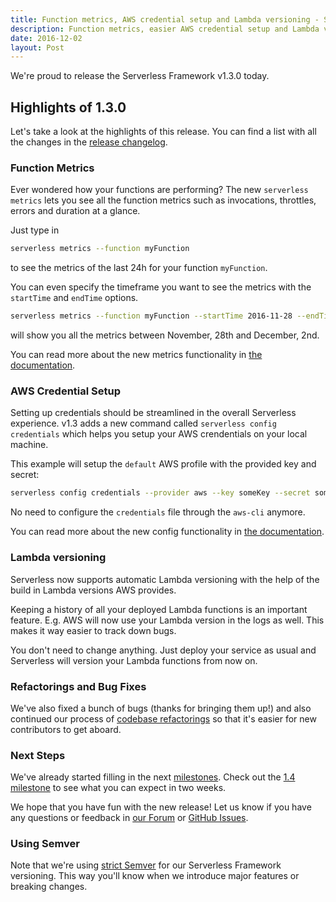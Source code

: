 ```yaml
---
title: Function metrics, AWS credential setup and Lambda versioning - Serverless Framework v1.3
description: Function metrics, easier AWS credential setup and Lambda versioning available in Serverless v1.3
date: 2016-12-02
layout: Post
---
```


We're proud to release the Serverless Framework v1.3.0 today.

## Highlights of 1.3.0

Let's take a look at the highlights of this release. You can find a list with all the changes in the [release changelog](https://github.com/serverless/serverless/releases/tag/v1.3.0).

### Function Metrics

Ever wondered how your functions are performing? The new `serverless metrics` lets you see all the function metrics such as invocations, throttles, errors and duration at a glance.

Just type in

```bash
serverless metrics --function myFunction
```

to see the metrics of the last 24h for your function `myFunction`.

You can even specify the timeframe you want to see the metrics with the `startTime` and `endTime` options.

```bash
serverless metrics --function myFunction --startTime 2016-11-28 --endTime 2016-12-02
```

will show you all the metrics between November, 28th and December, 2nd.

You can read more about the new metrics functionality in [the documentation](https://serverless.com/framework/docs/providers/aws/cli-reference/metrics/).

### AWS Credential Setup

Setting up credentials should be streamlined in the overall Serverless experience. v1.3 adds a new command called `serverless config credentials` which helps you setup your AWS crendentials on your local machine.

This example will setup the `default` AWS profile with the provided key and secret:

```bash
serverless config credentials --provider aws --key someKey --secret someSecret
```

No need to configure the `credentials` file through the `aws-cli` anymore.

You can read more about the new config functionality in [the documentation](https://serverless.com/framework/docs/providers/aws/cli-reference/config/).

### Lambda versioning

Serverless now supports automatic Lambda versioning with the help of the build in Lambda versions AWS provides.

Keeping a history of all your deployed Lambda functions is an important feature.
E.g. AWS will now use your Lambda version in the logs as well. This makes it way easier to track down bugs.

You don't need to change anything. Just deploy your service as usual and Serverless will version your Lambda functions from now on.

### Refactorings and Bug Fixes

We've also fixed a bunch of bugs (thanks for bringing them up!) and also continued our process of [codebase refactorings](https://github.com/serverless/serverless/issues/2645) so that it's easier for new contributors to get aboard.

### Next Steps

We've already started filling in the next [milestones](https://github.com/serverless/serverless/milestones). Check out the [1.4 milestone](https://github.com/serverless/serverless/milestone/18) to see what you can expect in two weeks.

We hope that you have fun with the new release! Let us know if you have any questions or feedback in [our Forum](http://forum.serverless.com/) or [GitHub Issues](https://github.com/serverless/serverless/issues).

### Using Semver

Note that we're using [strict Semver](http://semver.org/) for our Serverless Framework versioning. This way you'll know when we introduce major features or breaking changes.
